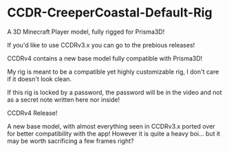 # CCDR-CreeperCoastal-Default-Rig
A 3D Minecraft Player model, fully rigged for Prisma3D!

If you'd like to use CCDRv3.x you can go to the prebious releases!

CCDRv4 contains a new base model fully compatible with Prisma3D!

My rig is meant to be a compatible yet highly customizable rig, I don't care if it doesn't look clean.

If this rig is locked by a password, the password will be in the video and not as a secret note written here nor inside!


CCDRv4 Release!

A new base model, with almost everything seen in CCDRv3.x ported over for better compatibility with the app!
However it is quite a heavy boi... but it may be worth sacrificing a few frames right?
